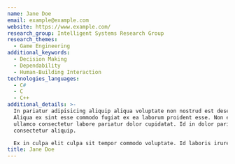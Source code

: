 ```yaml
---
name: Jane Doe
email: example@example.com
website: https://www.example.com/
research_group: Intelligent Systems Research Group
research_themes:
  - Game Engineering
additional_keywords:
  - Decision Making
  - Dependability
  - Human-Building Interaction
technologies_languages:
  - C#
  - C
  - C++
additional_details: >-
  In pariatur adipisicing aliquip aliqua voluptate non nostrud est deserunt.
  Aliqua ex sint esse commodo fugiat ex ea laborum proident esse. Non est
  ullamco consectetur labore pariatur dolor cupidatat. Id in dolor pariatur
  consectetur aliquip.

  Ex in culpa elit culpa sit tempor commodo voluptate. Id laboris irure ut cillum aliqua eiusmod reprehenderit. Anim culpa in cillum mollit mollit in laboris esse Lorem ex in veniam culpa ipsum. Cupidatat cupidatat non cillum nostrud non non. Deserunt officia aliqua proident non amet in adipisicing Lorem do elit. Qui officia sit ullamco do culpa minim aliquip nulla ex cupidatat elit adipisicing ea voluptate. Eiusmod veniam magna ex exercitation laboris labore fugiat dolore qui adipisicing aliqua eu anim aliquip.
title: Jane Doe
---
```

